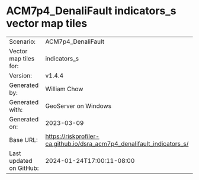 # ACM7p4_DenaliFault indicators_s vector map tiles

|    			|			|
| --------------------- | --------------------- |
| Scenario:		| ACM7p4_DenaliFault		|
| Vector map tiles for:	| indicators_s		|
| Version:		| v1.4.4		|
| Generated by:		| William Chow	|
| Generated with:	| GeoServer on Windows	|
| Generated on:		| 2023-03-09	|
| Base URL:		| <https://riskprofiler-ca.github.io/dsra_acm7p4_denalifault_indicators_s/> |
| Last updated on GitHub: | 2024-01-24T17:00:11-08:00 |
